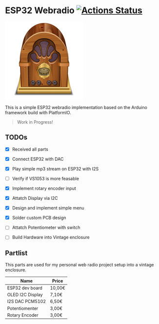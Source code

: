 ESP32 Webradio 
[![Actions Status](https://github.com/stetro/esp32-webradio/workflows/PlatformIO/badge.svg)](https://github.com/stetro/esp32-webradio/actions)
==============

![Vintage Radio Icon ](img/radio.png)

This is a simple ESP32 webradio implementation based on the Arduino framework build with PlatformIO.

> Work in Progress!

TODOs
-----

- [x] Received all parts
- [x] Connect ESP32 with DAC
- [x] Play simple mp3 stream on ESP32 with I2S
- [ ] Verify if VS1053 is more feasable
- [x] Implement rotary encoder input
- [x] Attatch Display via I2C
- [x] Design and implement simple menu
- [x] Solder custom PCB design
- [ ] Attatch Potentiometer with switch
- [ ] Build Hardware into Vintage enclosure


Partlist
--------

This parts are used for my personal web radio project setup into a vintage enclosure.


| Name             | Price |
|------------------|-------|
| ESP32 dev board  | 10,00€ | 
| OLED I2C Display |  7,10€ | 
| I2S DAC PCM5102  |  6,50€ |  
| Potentiomenter   |  3,00€ |
| Rotary Encoder   |  3,00€ |

